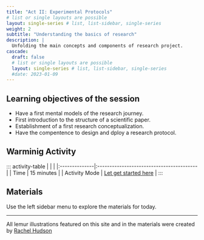 ```yaml
---
title: "Act II: Experimental Protocols"
# list or single layouts are possible
layout: single-series # list, list-sidebar, single-series
weight: 2
subtitle: "Understanding the basics of research"
description: |
  Unfolding the main concepts and components of research project.
cascade:
  draft: false
  # list or single layouts are possible
  layout: single-series # list, list-sidebar, single-series
  #date: 2023-01-09
---
```


## Learning objectives of the session
<!--
+ Understand the purpose of research skills for your professional path.
+ Consider the differences between engineering perspective from research perspective
+ Have a first insight on the researd method 
+ Illustration of examples of research outputs
+ Definition of the journey path for the course. 
-->


+ Have a first mental models of the research journey.
+ First introduction to the structure of a scientific paper.
+ Establishment of a first research conceptualization.
+ Have the compentence to design and dploy a research protocol.


## Warminig Activity

::: activity-table
|               |                                           |
|:--------------|:----------------------------------------- |
| Time          | 15 minutes                                |
| Activity Mode     | [Let get started here](https://app.wooclap.com/UXRBRF?from=event-page)  |
:::

## Materials

Use the left sidebar menu to explore the materials for today.

---

<i class="fas fa-palette"></i> All lemur illustrations featured on this site and in the materials were created by [Rachel Hudson](https://lemur.duke.edu/100-lemurs/)
